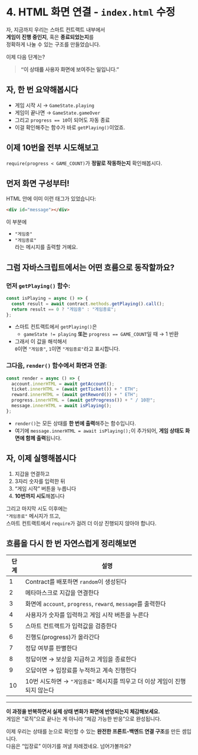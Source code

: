 # 4. HTML 화면 연결 - `index.html` 수정

자, 지금까지 우리는 스마트 컨트랙트 내부에서  
**게임이 진행 중인지**, 혹은 **종료되었는지**를  
정확하게 나눌 수 있는 구조를 만들었습니다.

이제 다음 단계는?

> **“이 상태를 사용자 화면에 보여주는 일입니다.”**

## 자, 한 번 요약해봅시다

- 게임 시작 시 → `GameState.playing`
- 게임이 끝나면 → `GameState.gameOver`
- 그리고 `progress == 10`이 되어도 자동 종료
- 이걸 확인해주는 함수가 바로 `getPlaying()`이었죠.

## 이제 10번을 전부 시도해보고

`require(progress < GAME_COUNT)`가 **정말로 작동하는지** 확인해봅시다.

## 먼저 화면 구성부터!

HTML 안에 이미 이런 태그가 있었습니다:

```html
<div id="message"></div>
```

이 부분에

- `"게임중"`
- `"게임종료"`  
  라는 메시지를 출력할 거예요.

## 그럼 자바스크립트에서는 어떤 흐름으로 동작할까요?

### 먼저 `getPlaying()` 함수:

```javascript
const isPlaying = async () => {
  const result = await contract.methods.getPlaying().call();
  return result == 0 ? "게임중" : "게임종료";
};
```

- 스마트 컨트랙트에서 `getPlaying()`은
  - `gameState != playing` **또는** `progress == GAME_COUNT`일 때 → 1 반환
- 그래서 이 값을 해석해서  
  `0`이면 `"게임중"`, `1`이면 `"게임종료"`라고 표시합니다.

### 그다음, `render()` 함수에서 화면과 연결:

```javascript
const render = async () => {
  account.innerHTML = await getAccount();
  ticket.innerHTML = (await getTicket()) + " ETH";
  reward.innerHTML = (await getReword()) + " ETH";
  progress.innerHTML = (await getProgress()) + " / 10판";
  message.innerHTML = await isPlaying();
};
```

- `render()`는 모든 상태를 **한 번에 출력**해주는 함수입니다.
- 여기에 `message.innerHTML = await isPlaying();`이 추가되어,
  **게임 상태도 화면에 함께 출력**됩니다.

## 자, 이제 실행해봅시다

1. 지갑을 연결하고
2. 3자리 숫자를 입력한 뒤
3. “게임 시작” 버튼을 누릅니다
4. **10번까지 시도**해봅니다

그리고 마지막 시도 이후에는  
`"게임종료"` 메시지가 뜨고,  
스마트 컨트랙트에서 `require`가 걸려 더 이상 진행되지 않아야 합니다.

## 흐름을 다시 한 번 자연스럽게 정리해보면

| 단계 | 설명                                                                        |
| ---- | --------------------------------------------------------------------------- |
| 1    | Contract를 배포하면 `random`이 생성된다                                     |
| 2    | 메타마스크로 지갑을 연결한다                                                |
| 3    | 화면에 `account`, `progress`, `reward`, `message`를 출력한다                |
| 4    | 사용자가 숫자를 입력하고 게임 시작 버튼을 누른다                            |
| 5    | 스마트 컨트랙트가 입력값을 검증한다                                         |
| 6    | 진행도(progress)가 올라간다                                                 |
| 7    | 정답 여부를 판별한다                                                        |
| 8    | 정답이면 → 보상을 지급하고 게임을 종료한다                                  |
| 9    | 오답이면 → 입장료를 누적하고 계속 진행한다                                  |
| 10   | 10번 시도하면 → `"게임종료"` 메시지를 띄우고 더 이상 게임이 진행되지 않는다 |

---

**이 과정을 반복하면서 실제 상태 변화가 화면에 반영되는지 체감해보세요.**  
게임은 “로직”으로 끝나는 게 아니라 “체감 가능한 반응”으로 완성됩니다.

이제 우리는 상태를 눈으로 확인할 수 있는 **완전한 프론트-백엔드 연결 구조**를 만든 셈입니다.  
다음은 “입장료” 이야기를 꺼낼 차례겠네요. 넘어가볼까요?
